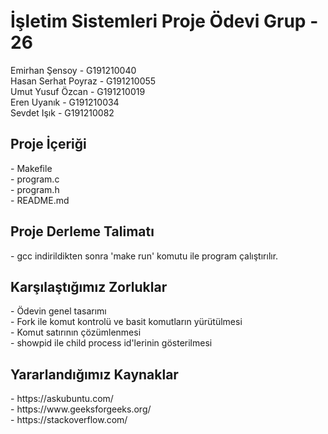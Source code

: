 # İşletim Sistemleri Proje Ödevi Grup - 26
Emirhan Şensoy - G191210040<br/>
Hasan Serhat Poyraz - G191210055<br/>
Umut Yusuf Özcan - G191210019<br/>
Eren Uyanık - G191210034<br/>
Sevdet Işık - G191210082<br/>

<h2> Proje İçeriği </h2>
- Makefile<br/>
- program.c<br/>
- program.h<br/>
- README.md<br/>

<h2> Proje Derleme Talimatı </h2> 
- gcc indirildikten sonra 'make run' komutu ile program çalıştırılır.<br/>

<h2> Karşılaştığımız Zorluklar </h2>
- Ödevin genel tasarımı<br/>
- Fork ile komut kontrolü ve basit komutların yürütülmesi<br/>
- Komut satırının çözümlenmesi<br/>
- showpid ile child process id'lerinin gösterilmesi<br/>

<h2> Yararlandığımız Kaynaklar </h2>
- https://askubuntu.com/<br/>
- https://www.geeksforgeeks.org/<br/>
- https://stackoverflow.com/<br/>
